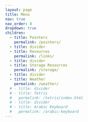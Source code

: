 ```yaml
---
layout: page
title: Menu
nav: true
nav_order: 8
dropdown: true
children:
  - title: Pointers
    permalink: /pointers/    
  - title: divider
  - title: Resources
    permalink: /links/
  - title: divider    
  - title: Storage Resources
    permalink: /storage/
  - title: divider
  - title: Weather
    permalink: /weather/
  # - title: divider
  # - title: Tetris
  #   permalink: /tetris/index.html
  # - title: divider
  # - title: Arabic Keyboard
  #   permalink: /arabic-keyboard
---
```


